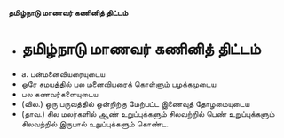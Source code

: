 **தமிழ்நாடு மாணவர் கணினித் திட்டம்**
- # தமிழ்நாடு மாணவர் கணினித் திட்டம்
- a. பன்மனைவியரையுடைய
- ஒரே சமயத்தில் பல மனைவியரைக் கொள்ளும் பழக்கமுடைய
- பல கணவர்களையுடைய
- (வில.) ஒரு பருவத்தில் ஒன்றிற்கு மேற்பட்ட இணைவுத் தோழமையுடைய
- (தாவ.) சில மலர்களில் ஆண் உறுப்புக்களும் சிலவற்றில் பெண் உறுப்புக்களும் சிலவற்றில் இருபால் உறுப்புக்களும் கொண்ட.

